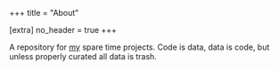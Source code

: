 +++
title = "About"

[extra]
no_header = true
+++

A repository for [my](https://github.com/sagacity) spare time projects. Code is data, data is code, but unless properly curated all data is trash.